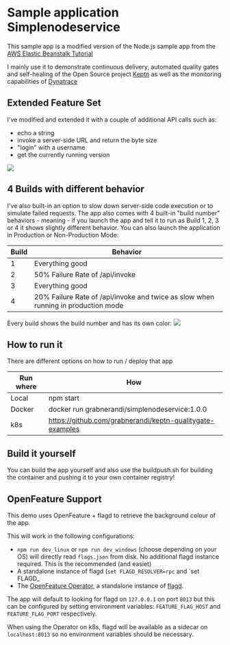 # Sample application Simplenodeservice

This sample app is a modified version of the Node.js sample app from the [AWS Elastic Beanstalk Tutorial](https://docs.aws.amazon.com/elasticbeanstalk/latest/dg/nodejs-getstarted.html)

I mainly use it to demonstrate continuous delivery, automated quality gates and self-healing of the Open Source project [Keptn](www.keptn.sh) as well as the monitoring capabilities of [Dynatrace](www.dynatrace.com)

## Extended Feature Set
I've modified and extended it with a couple of additional API calls such as:
* echo a string
* invoke a server-side URL and return the byte size
* "login" with a username
* get the currently running version

![](/images/simplenodesersviceui.png)

## 4 Builds with different behavior

I've also built-in an option to slow down server-side code execution or to simulate failed requests.
The app also comes with 4 built-in "build number" behaviors - meaning - if you launch the app and tell it to run as Build 1, 2, 3 or 4 it shows slightly different behavior. You can also launch the application in Production or Non-Production Mode:

| Build | Behavior |
| ----- | --------- |
| 1 | Everything good |
|2|50% Failure Rate of /api/invoke|
|3|Everything good|
|4|20% Failure Rate of /api/invoke and twice as slow when running in production mode|

Every build shows the build number and has its own color:
![](/images/4buildoverview.png)

## How to run it

There are different options on how to run / deploy that app

| Run where | How |
| --------- | --- |
| Local     | npm start |
| Docker    | docker run grabnerandi/simplenodeservice:1.0.0 |
| k8s       | https://github.com/grabnerandi/keptn-qualitygate-examples |

## Build it yourself

You can build the app yourself and also use the buildpush.sh for building the container and pushing it to your own container registry!

## OpenFeature Support

This demo uses OpenFeature + flagd to retrieve the background colour of the app.

This will work in the following configurations:

- `npm run dev_linux` or `npm run dev_windows` (choose depending on your OS) will directly read `flags.json` from disk. No additional flagd instance required. This is the recommended (and easiet)
- A standalone instance of flagd (`set FLAGD_RESOLVER=rpc` and `set FLAGD_ 
- The [OpenFeature Operator](https://github.com/open-feature/open-feature-operator/tree/main/docs), a standalone instance of [flagd](https://flagd.dev).

The app will default to looking for flagd on `127.0.0.1` on port `8013` but this can be configured by setting environment variables: `FEATURE_FLAG_HOST` and `FEATURE_FLAG_PORT` respectively.

When using the Operator on k8s, flagd will be available as a sidecar on `localhost:8013` so no environment variables should be necessary.